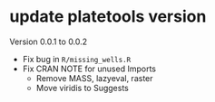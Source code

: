 # update platetools version

Version 0.0.1 to 0.0.2

- Fix bug in `R/missing_wells.R`
- Fix CRAN NOTE for unused Imports
    - Remove MASS, lazyeval, raster
    - Move viridis to Suggests
